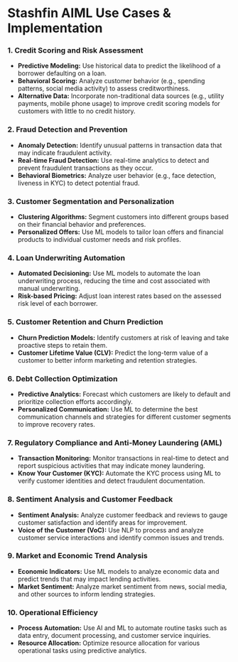 # Stashfin AIML Use Cases & Implementation

### 1. Credit Scoring and Risk Assessment

- **Predictive Modeling:** Use historical data to predict the likelihood of a borrower defaulting on a loan.
- **Behavioral Scoring:** Analyze customer behavior (e.g., spending patterns, social media activity) to assess creditworthiness.
- **Alternative Data:** Incorporate non-traditional data sources (e.g., utility payments, mobile phone usage) to improve credit scoring models for customers with little to no credit history.

### 2. Fraud Detection and Prevention

- **Anomaly Detection:** Identify unusual patterns in transaction data that may indicate fraudulent activity.
- **Real-time Fraud Detection:** Use real-time analytics to detect and prevent fraudulent transactions as they occur.
- **Behavioral Biometrics:** Analyze user behavior (e.g., face detection, liveness in KYC) to detect potential fraud.

### 3. Customer Segmentation and Personalization

- **Clustering Algorithms:** Segment customers into different groups based on their financial behavior and preferences.
- **Personalized Offers:** Use ML models to tailor loan offers and financial products to individual customer needs and risk profiles.

### 4. Loan Underwriting Automation

- **Automated Decisioning:** Use ML models to automate the loan underwriting process, reducing the time and cost associated with manual underwriting.
- **Risk-based Pricing:** Adjust loan interest rates based on the assessed risk level of each borrower.

### 5. Customer Retention and Churn Prediction

- **Churn Prediction Models:** Identify customers at risk of leaving and take proactive steps to retain them.
- **Customer Lifetime Value (CLV):** Predict the long-term value of a customer to better inform marketing and retention strategies.

### 6. Debt Collection Optimization

- **Predictive Analytics:** Forecast which customers are likely to default and prioritize collection efforts accordingly.
- **Personalized Communication:** Use ML to determine the best communication channels and strategies for different customer segments to improve recovery rates.

### 7. Regulatory Compliance and Anti-Money Laundering (AML)

- **Transaction Monitoring:** Monitor transactions in real-time to detect and report suspicious activities that may indicate money laundering.
- **Know Your Customer (KYC):** Automate the KYC process using ML to verify customer identities and detect fraudulent documentation.

### 8. Sentiment Analysis and Customer Feedback

- **Sentiment Analysis:** Analyze customer feedback and reviews to gauge customer satisfaction and identify areas for improvement.
- **Voice of the Customer (VoC):** Use NLP to process and analyze customer service interactions and identify common issues and trends.

### 9. Market and Economic Trend Analysis

- **Economic Indicators:** Use ML models to analyze economic data and predict trends that may impact lending activities.
- **Market Sentiment:** Analyze market sentiment from news, social media, and other sources to inform lending strategies.

### 10. Operational Efficiency

- **Process Automation:** Use AI and ML to automate routine tasks such as data entry, document processing, and customer service inquiries.
- **Resource Allocation:** Optimize resource allocation for various operational tasks using predictive analytics.
